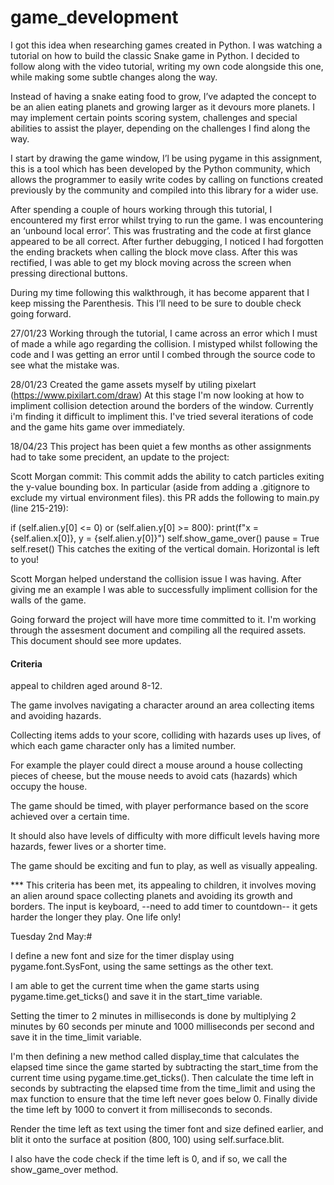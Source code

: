 # game_development

I got this idea when researching games created in Python. I was watching a tutorial on how to build the classic Snake game in Python. I decided to follow along with the video tutorial, writing my own code alongside this one, while making some subtle changes along the way.

Instead of having a snake eating food to grow, I’ve adapted the concept to be an alien eating planets and growing larger as it devours more planets. I may implement certain points scoring system, challenges and special abilities to assist the player, depending on the challenges I find along the way.

I start by drawing the game window, I’l be using pygame in this assignment, this is a tool which has been developed by the Python community, which allows the programmer to easily write codes by calling on functions created previously by the community and compiled into this library for a wider use.

After spending a couple of hours working through this tutorial, I encountered my first error whilst trying to run the game. I was encountering an ‘unbound local error’. This was frustrating and the code at first glance appeared to be all correct. After further debugging, I noticed I had forgotten the ending brackets when calling the block move class. After this was rectified, I was able to get my block moving across the screen when pressing directional buttons. 

During my time following this walkthrough, it has become apparent that I keep missing the Parenthesis. This I’ll need to be sure to double check going forward.

27/01/23 
Working through the tutorial, I came across an error which I must of made a while ago regarding the collision. I mistyped whilst following the code and I was getting an error until I combed through the source code to see what the mistake was.  

28/01/23
Created the game assets myself by utiling pixelart (https://www.pixilart.com/draw)
At this stage I'm now looking at how to impliment collision detection around the borders of the window. Currently i'm finding it difficult to impliment this. I've tried several iterations of code and the game hits game over immediately.

18/04/23
This project has been quiet a few months as other assignments had to take some precident, an update to the project:

Scott Morgan commit:
This commit adds the ability to catch particles exiting the y-value bounding box. In particular (aside from adding a .gitignore to exclude my virtual environment files). this PR adds the following to main.py (line 215-219):

if (self.alien.y[0] <= 0) or (self.alien.y[0] >= 800):
                print(f"x = {self.alien.x[0]}, y = {self.alien.y[0]}")
                self.show_game_over()
                pause = True
                self.reset()
This catches the exiting of the vertical domain. Horizontal is left to you!

Scott Morgan helped understand the collision issue I was having. After giving me an example I was able to successfully impliment collision for the walls of the game.


Going forward the project will have more time committed to it. I'm working through the assesment document and compiling all the required assets. This document should see more updates.

#### Criteria ####

appeal to children aged around 8-12.

The game involves navigating a character around an area collecting items and avoiding hazards.

Collecting items adds to your score, colliding with hazards uses up lives, of which each game character only has a limited number.

For example the player could direct a mouse around a house collecting pieces of cheese, but the mouse needs to avoid cats (hazards) which occupy the house. 

The game should be timed, with player performance based on the score achieved over a certain time. 

It should also have levels of difficulty with more difficult levels having more hazards, fewer lives or a shorter time. 

The game should be exciting and fun to play, as well as visually appealing.

*** This criteria has been met, its appealing to children, it involves moving an alien around space collecting planets and avoiding its growth and borders. The input is keyboard, --need to add timer to countdown-- it gets harder the longer they play. One life only!

Tuesday 2nd May:#

I define a new font and size for the timer display using pygame.font.SysFont, using the same settings as the other text.

I am able to get the current time when the game starts using pygame.time.get_ticks() and save it in the start_time variable.

Setting the timer to 2 minutes in milliseconds is done by multiplying 2 minutes by 60 seconds per minute and 1000 milliseconds per second and save it in the time_limit variable.

I'm then defining a new method called display_time that calculates the elapsed time since the game started by subtracting the start_time from the current time using pygame.time.get_ticks(). Then calculate the time left in seconds by subtracting the elapsed time from the time_limit and using the max function to ensure that the time left never goes below 0. Finally divide the time left by 1000 to convert it from milliseconds to seconds.

Render the time left as text using the timer font and size defined earlier, and blit it onto the surface at position (800, 100) using self.surface.blit. 

I also have the code check if the time left is 0, and if so, we call the show_game_over method.
